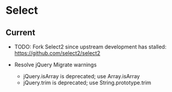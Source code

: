 # Select

## Current

- TODO: Fork Select2 since upstream development has stalled: https://github.com/select2/select2
  
- Resolve jQuery Migrate warnings
  - jQuery.isArray is deprecated; use Array.isArray
  - jQuery.trim is deprecated; use String.prototype.trim

